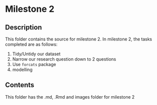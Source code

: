 # Milestone 2 #

## Description ## 
This folder contains the source for milestone 2. In milestone 2, the tasks completed are as follows: 
1. Tidy/Untidy our dataset 
2. Narrow our research question down to 2 questions 
3. Use `forcats` package 
4. modelling

## Contents ## 
This folder has the .md, .Rmd and images folder for milestone 2
